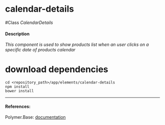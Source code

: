 calendar-details
=========


#Class
*CalendarDetails*

#### Description
*This component is used to show products list when an user clicks on a specific date of products calendar*

# download dependencies
```
cd <repository_path>/app/elements/calendar-details
npm install
bower install
```

____________
#### References:
Polymer.Base: [documentation](http://polymer.github.io/polymer/)



